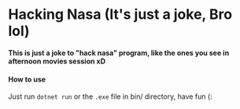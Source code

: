# Hacking Nasa (It's just a joke, Bro lol)

**This is just a joke to "hack nasa" program, like the ones you see in afternoon movies session xD**

#### How to use

Just run `dotnet run` or the `.exe` file in bin/ directory, have fun (:
